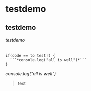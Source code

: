 # testdemo
## testdemo
###### testdemo
````
if(code == to testr) {
  ```*console.log("all is well")*```
}
````
 *console.log("all is well")*
 > test

